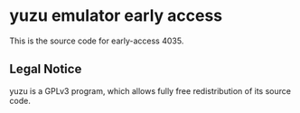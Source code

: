 yuzu emulator early access
=============

This is the source code for early-access 4035.

## Legal Notice

yuzu is a GPLv3 program, which allows fully free redistribution of its source code.